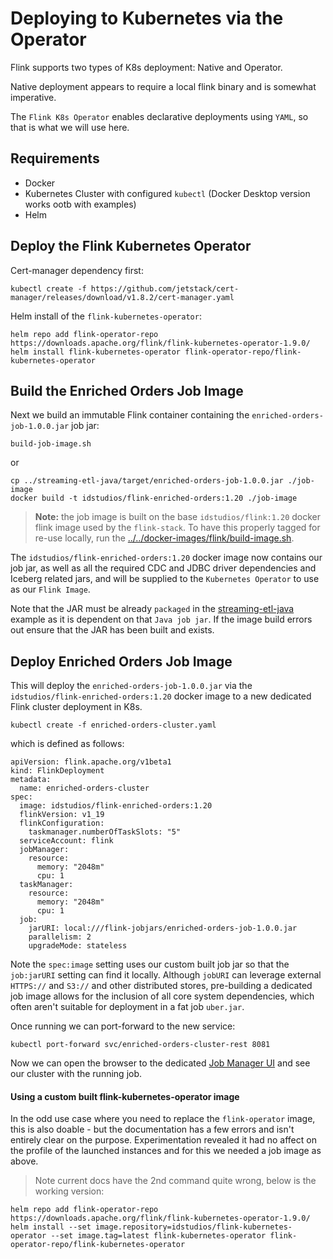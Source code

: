 # Deploying to Kubernetes via the Operator

Flink supports two types of K8s deployment: Native and Operator.

Native deployment appears to require a local flink binary and is somewhat imperative.

The `Flink K8s Operator` enables declarative deployments using `YAML`, so that is what we will use here.

## Requirements

- Docker 
- Kubernetes Cluster with configured `kubectl` (Docker Desktop version works ootb with examples)
- Helm

## Deploy the Flink Kubernetes Operator
Cert-manager dependency first:
```
kubectl create -f https://github.com/jetstack/cert-manager/releases/download/v1.8.2/cert-manager.yaml
```

Helm install of the `flink-kubernetes-operator`:
```
helm repo add flink-operator-repo https://downloads.apache.org/flink/flink-kubernetes-operator-1.9.0/
helm install flink-kubernetes-operator flink-operator-repo/flink-kubernetes-operator
```

## Build the Enriched Orders Job Image
Next we build an immutable Flink container containing the `enriched-orders-job-1.0.0.jar` job jar:

```
build-job-image.sh
```

or 

```
cp ../streaming-etl-java/target/enriched-orders-job-1.0.0.jar ./job-image
docker build -t idstudios/flink-enriched-orders:1.20 ./job-image
```

> __Note:__ the job image is built on the base `idstudios/flink:1.20` docker flink image used by the `flink-stack`.  To have this properly tagged for re-use locally, run the [../../docker-images/flink/build-image.sh](../../docker-images/flink/build-image.sh). 


The `idstudios/flink-enriched-orders:1.20` docker image now contains our job jar, as well as all the required CDC and JDBC driver dependencies and Iceberg related jars, and will be supplied to the `Kubernetes Operator` to use as our `Flink Image`.

Note that the JAR must be already `packaged` in the [streaming-etl-java](../streaming-etl-java/) example as it is dependent on that `Java job jar`.  If the image build errors out ensure that the JAR has been built and exists.

## Deploy Enriched Orders Job Image
This will deploy the `enriched-orders-job-1.0.0.jar` via the `idstudios/flink-enriched-orders:1.20` docker image to a new dedicated Flink cluster deployment in K8s.
```
kubectl create -f enriched-orders-cluster.yaml
```

which is defined as follows:

```
apiVersion: flink.apache.org/v1beta1
kind: FlinkDeployment
metadata:
  name: enriched-orders-cluster
spec:
  image: idstudios/flink-enriched-orders:1.20
  flinkVersion: v1_19
  flinkConfiguration:
    taskmanager.numberOfTaskSlots: "5"
  serviceAccount: flink
  jobManager:
    resource:
      memory: "2048m"
      cpu: 1
  taskManager:
    resource:
      memory: "2048m"
      cpu: 1
  job:
    jarURI: local:///flink-jobjars/enriched-orders-job-1.0.0.jar
    parallelism: 2
    upgradeMode: stateless
```

Note the `spec:image` setting uses our custom built job jar so that the `job:jarURI` setting can find it locally.  Although `jobURI` can leverage external `HTTPS://` and `S3://` and other distributed stores, pre-building a dedicated job image allows for the inclusion of all core system dependencies, which often aren't suitable for deployment in a fat job `uber.jar`.

Once running we can port-forward to the new service:
```
kubectl port-forward svc/enriched-orders-cluster-rest 8081
```

Now we can open the browser to the dedicated [Job Manager UI](http://localhost:8081) and see our cluster with the running job.

#### Using a custom built flink-kubernetes-operator image
In the odd use case where you need to replace the `flink-operator` image, this is also doable - but the documentation has a few errors and isn't entirely clear on the purpose.  Experimentation revealed it had no affect on the profile of the launched instances and for this we needed a job image as above.

> Note current docs have the 2nd command quite wrong, below is the working version:
```
helm repo add flink-operator-repo https://downloads.apache.org/flink/flink-kubernetes-operator-1.9.0/
helm install --set image.repository=idstudios/flink-kubernetes-operator --set image.tag=latest flink-kubernetes-operator flink-operator-repo/flink-kubernetes-operator
```
